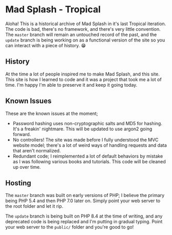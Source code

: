 # Mad Splash - Tropical
Aloha! This is a historical archive of Mad Splash in it's last Tropical iteration. The code is bad, there's no
framework, and there's very little convention. The `master` branch will remain an untouched record of the past,
and the `update` branch is being working on as a functional version of the site so you can interact with a
piece of history. 😁

## History
At the time a lot of people inspired me to make Mad Splash, and this site. This site is how I learned to code
and it was a project that took me a lot of time. I'm happy I'm able to preserve it and keep it going today.

## Known Issues
These are the known issues at the moment;
- Password hashing uses non-cryptographic salts and MD5 for hashing. It's a freakin' nightmare. This will
be updated to use argon2 going forward.
- No controllers! The site was made before I fully understood the MVC website model; there's a lot of weird
ways of handling requests and data that aren't normalized.
- Redundant code; I reimplemented a lot of default behaviors by mistake as I was following various books
and tutorials. This code will be cleaned up over time.

## Hosting
The `master` branch was built on early versions of PHP; I believe the primary being PHP 5.4 and then PHP 7.0
later on. Simply point your web server to the root folder and let it rip.

The `update` branch is being built on PHP 8.4 at the time of writing, and any deprecated code is being replaced
and I'm putting in gradual typing. Point your web server to the `public/` folder and you're good to go!
